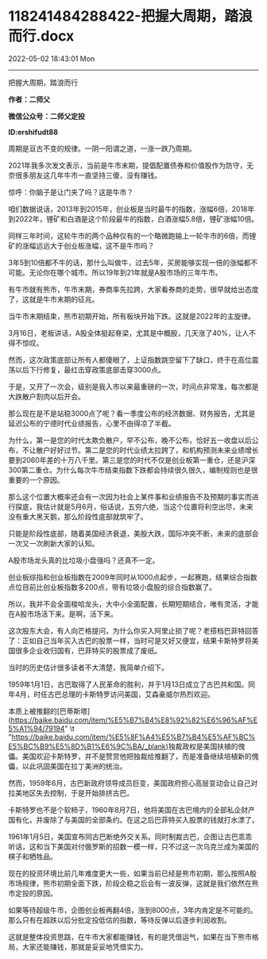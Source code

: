 # 118241484288422-把握大周期，踏浪而行.docx

2022-05-02 18:43:01 Mon

----

把握大周期，踏浪而行

__作者：二师父__

__微信公众号：二师父定投__

__ID:ershifudt88__

周期是亘古不变的规律。一阴一阳谓之道，一涨一跌乃周期。

2021年我多次发文表示，当前是牛市末期，提倡配置债券和价值股作为防守，无奈很多朋友这几年牛市一直坚持三傻，没有赚钱。

惊呼：你脑子是让门夹了吗？这是牛市？

咱们数据说话，2013年到2015年，创业板是当时最牛的指数，涨幅6倍，2018年到2022年，锂矿和白酒是这个阶段最牛的指数，白酒涨幅5\.8倍，锂矿涨幅10倍。

同样三年时间，这轮牛市的两个品种仅有的一个略微跑输上一轮牛市的6倍，而锂矿的涨幅远远大于创业板涨幅，这不是牛市吗？

3年5到10倍都不牛的话，那什么叫做牛，过去5年，买房能够实现一倍的涨幅都不可能。无论你在哪个城市。所以19年到21年就是A股市场的三年牛市。

有牛市就有熊市，牛市末期，券商率先拉跨，大家看券商的走势，很早就给出态度了，这就是牛市末期的征兆。

当牛市末期结束，熊市初期开始，所有板块开始下跌。这就是2022年的主旋律。

3月16日，老板讲话，A股全体挺起脊梁，尤其是中概股，几天涨了40%，让人不得不惊叹。

然而，这次政策底部让所有人都傻眼了，上证指数跳空留下了缺口，终于在高位震荡以后下行修复，最红击穿政策底部击穿3000点。

于是，又开了一次会，级别是我入市以来最重磅的一次，时间点非常准，每次都是大跌散户割肉以后开会。

那么现在是不是站稳3000点了呢？看一季度公布的经济数据、财务报告，尤其是延迟公布的宁德时代业绩报告，心里不由得凉了半截。

为什么，第一是您的时代太欺负散户，早不公布，晚不公布，恰好五一收盘以后公布，不让散户好好过节。第二是您的时代业绩太拉跨了，和机构预测未来业绩增长要到2060年差的十万八千里。第三是您的时代不仅是创业板第一重仓，还是沪深300第二重仓。为什么每次牛市结束指数下跌都会持续很久很久，编制规则也是很重要的一个原因。

那么这个位置大概率还会有一次因为社会上某件事和业绩报告不及预期的事实而进行探底，我估计就是5月6月，俗话说，五穷六绝，当这个位置将利空出尽，未来没有重大黑天鹅，那么阶段性底部就筑牢了。

只能是阶段性底部，随着美国经济衰退，美股大跌，国际冲突不断，未来的底部会一次又一次刷新大家的认知。

A股市场龙头真的比垃圾小盘强吗？还真不一定。

创业板综指和创业板指数在2009年同时从1000点起步，一起赛跑，结果综合指数点位目前比创业板指数多200点，带有垃圾小盘股的综合指数赢了。

所以，我并不会全面梭哈龙头，大中小全面配置，长期短期结合，唯有灵活，才能在A股市场活下来。是啊，活下来。

这次股东大会，有人向芒格提问，为什么你买入阿里止损了呢？老搭档巴菲特回答了：正如自己当年买入古巴的股票一样，当时可是又好又便宜，结果卡斯特罗将美国很多企业收归国有，巴菲特买的股票成了废纸。

当时的历史估计很多读者不大清楚，我简单介绍下。

1959年1月1日，古巴取得了人民革命的胜利，并于1月13日成立了古巴共和国。同年4月，时任古巴总理的卡斯特罗访问美国，艾森豪威尔热烈欢迎。

本质上被推翻的[巴蒂斯塔](https://baike.baidu.com/item/%E5%B7%B4%E8%92%82%E6%96%AF%E5%A1%94/79194" \t "https://baike.baidu.com/item/%E5%8F%A4%E5%B7%B4%E5%AF%BC%E5%BC%B9%E5%8D%B1%E6%9C%BA/_blank)独裁政权是美国扶植的傀儡。美国欢迎卡斯特罗，并不是赞赏他把独裁给推翻了，而是准备继续培植新的傀儡，以此巩固美国在拉丁美洲的统治。

然而，1959年6月，古巴新政府领导成员巨变，美国政府担心高层变动会让自己对拉美地区失去控制，于是开始排挤古巴。

卡斯特罗也不是个软柿子，1960年8月7日，他将美国在古巴境内的全部私企财产国有化，并废除了与美国的全部条约。在这之后巴菲特买入股票的钱就打水漂了。

1961年1月5日，美国宣布同古巴断绝外交关系。同时制裁古巴，企图让古巴乖乖听话，这和当下美国对付俄罗斯的招数一模一样，只不过这一次乌克兰成为美国的棋子和牺牲品。

现在的投资环境比前几年难度更大一些，如果当前已经是熊市初期，那么按照A股市场规律，熊市初期全面下跌，阶段企稳之后会有一波反弹，这就是我们依然在熊市定投的原因。

如果等待超级牛市，企图创业板再翻4倍，涨到8000点，3年内肯定是不可能的。那么只有在超跌以后分批定投低估的指数，等待反弹以后逐步利润收割。

这就是整体投资思路，在牛市大家都能赚钱，有的是凭借运气，如果在当下熊市格局，大家还能赚钱，那就是妥妥地凭借实力。

